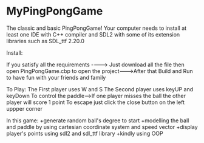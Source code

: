 # MyPingPongGame
The classic and basic PingPongGame!
Your computer needs to install at least one IDE with C++ compiler and SDL2 with some of its extension libraries such as SDL_ttf 2.20.0

Install:

If you satisfy all the requirements ----> Just download all the file then open PingPongGame.cbp to open the project--->After that Build and Run to have fun with your friends and family 

To Play:
The First player uses W and S 
The Second player uses keyUP and keyDown 
To control the paddle-->If one player misses the ball the other player will score 1 point 
To escape just click the close button on the left uppper corner

In this game:
+generate random ball's degree to start
+modelling the ball and paddle by using cartesian coordinate system and speed vector
+display player's points using sdl2 and sdl_ttf library
+kindly using OOP

